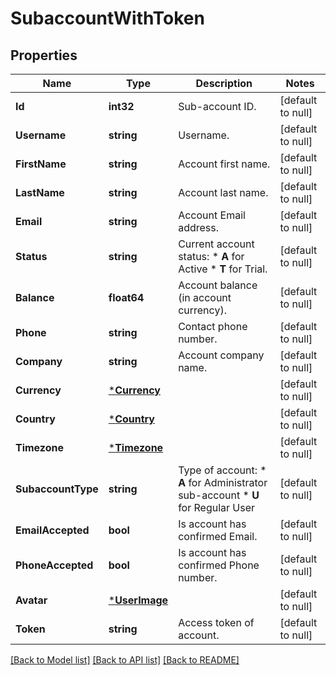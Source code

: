 # SubaccountWithToken

## Properties
Name | Type | Description | Notes
------------ | ------------- | ------------- | -------------
**Id** | **int32** | Sub-account ID. | [default to null]
**Username** | **string** | Username. | [default to null]
**FirstName** | **string** | Account first name. | [default to null]
**LastName** | **string** | Account last name. | [default to null]
**Email** | **string** | Account Email address. | [default to null]
**Status** | **string** | Current account status: * **A** for Active * **T** for Trial.  | [default to null]
**Balance** | **float64** | Account balance (in account currency). | [default to null]
**Phone** | **string** | Contact phone number. | [default to null]
**Company** | **string** | Account company name. | [default to null]
**Currency** | [***Currency**](Currency.md) |  | [default to null]
**Country** | [***Country**](Country.md) |  | [default to null]
**Timezone** | [***Timezone**](Timezone.md) |  | [default to null]
**SubaccountType** | **string** | Type of account: *   **A** for Administrator sub-account *   **U** for Regular User  | [default to null]
**EmailAccepted** | **bool** | Is account has confirmed Email. | [default to null]
**PhoneAccepted** | **bool** | Is account has confirmed Phone number. | [default to null]
**Avatar** | [***UserImage**](UserImage.md) |  | [default to null]
**Token** | **string** | Access token of account. | [default to null]

[[Back to Model list]](../README.md#documentation-for-models) [[Back to API list]](../README.md#documentation-for-api-endpoints) [[Back to README]](../README.md)


